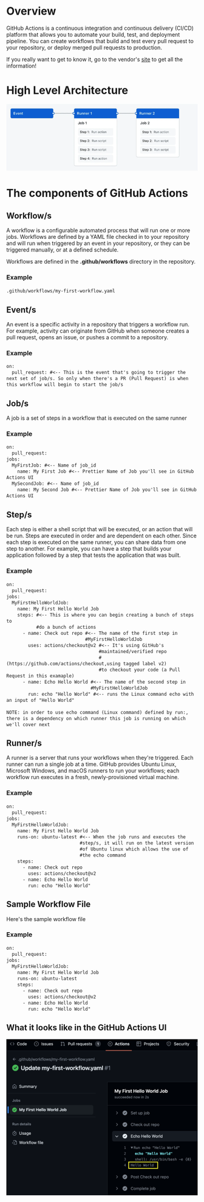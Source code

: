 # Overview

GitHub Actions is a continuous integration and continuous delivery (CI/CD) platform that allows you to automate your build, test, and deployment pipeline. You can create workflows that build and test every pull request to your repository, or deploy merged pull requests to production.

If you really want to get to know it, go to the vendor's [site](https://docs.github.com/actions) to get all the information!

# High Level Architecture

![GHA-high-level.png](GHA-high-level.png)

# The components of GitHub Actions

## Workflow/s	

A workflow is a configurable automated process that will run one or more jobs. Workflows are defined by a YAML file checked in to your repository and will run when triggered by an event in your repository, or they can be triggered manually, or at a defined schedule.

Workflows are defined in the **.github/workflows** directory in the repository.

### Example

`.github/workflows/my-first-workflow.yaml`

## Event/s 

An event is a specific activity in a repository that triggers a workflow run. For example, activity can originate from GitHub when someone creates a pull request, opens an issue, or pushes a commit to a repository. 	

### Example

```
on:
  pull_request: #<-- This is the event that's going to trigger the next set of job/s. So only when there's a PR (Pull Request) is when this workflow will begin to start the job/s
```

## Job/s	

A job is a set of steps in a workflow that is executed on the same runner

### Example

```
on:
  pull_request:
jobs:
  MyFirstJob: #<-- Name of job_id
    name: My First Job #<-- Prettier Name of Job you'll see in GitHub Actions UI
  MySecondJob: #<-- Name of job_id
    name: My Second Job #<-- Prettier Name of Job you'll see in GitHub Actions UI
```

## Step/s	

Each step is either a shell script that will be executed, or an action that will be run. Steps are executed in order and are dependent on each other. Since each step is executed on the same runner, you can share data from one step to another. For example, you can have a step that builds your application followed by a step that tests the application that was built.

### Example

```
on:
  pull_request:
jobs:
  MyFirstHelloWorldJob:
    name: My First Hello World Job
    steps: #<-- This is where you can begin creating a bunch of steps to
           #do a bunch of actions
      - name: Check out repo #<-- The name of the first step in
                             #MyFirstHelloWorldJob
        uses: actions/checkout@v2 #<-- It's using GitHub's
                                  #maintained/verified repo
                                  #(https://github.com/actions/checkout,using tagged label v2)
                                  #to checkout your code (a Pull Request in this examaple)
      - name: Echo Hello World #<-- The name of the second step in
                               #MyFirstHelloWorldJob
        run: echo "Hello World" #<-- runs the Linux command echo with an input of "Hello World"
 
NOTE: in order to use echo command (Linux command) defined by run:, there is a dependency on which runner this job is running on which we'll cover next
```

## Runner/s	

A runner is a server that runs your workflows when they're triggered. Each runner can run a single job at a time. GitHub provides Ubuntu Linux, Microsoft Windows, and macOS runners to run your workflows; each workflow run executes in a fresh, newly-provisioned virtual machine.

### Example

```
on:
  pull_request:
jobs:
  MyFirstHelloWorldJob:
    name: My First Hello World Job
    runs-on: ubuntu-latest #<-- When the job runs and executes the
                           #step/s, it will run on the latest version
                           #of Ubuntu linux which allows the use of
                           #the echo command
    steps:
      - name: Check out repo
        uses: actions/checkout@v2
      - name: Echo Hello World
        run: echo "Hello World"
```

## Sample Workflow File	

Here's the sample workflow file

### Example

```
on:
  pull_request:
jobs:
  MyFirstHelloWorldJob:
    name: My First Hello World Job
    runs-on: ubuntu-latest
    steps:
      - name: Check out repo
        uses: actions/checkout@v2
      - name: Echo Hello World
        run: echo "Hello World"
```
## What it looks like in the GitHub Actions UI

![my-first-hello-world.png](./my-first-hello-world.png)
